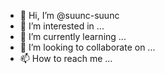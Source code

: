 - 👋 Hi, I’m @suunc-suunc
- 👀 I’m interested in ...
- 🌱 I’m currently learning ...
- 💞️ I’m looking to collaborate on ...
- 📫 How to reach me ...
